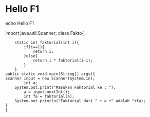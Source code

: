 # Hello F1
echo Hello F1

import java.util.Scanner;
	class Fakto{
	
		static int faktorial(int i){
			if(i==1){
				return i;
			}else{
				return i * faktorial(i-1);
			}	
		}
	public static void main(String[] args){
	Scanner input = new Scanner(System.in);
			int a;
		System.out.print("Masukan Faktorial ke : ");
			a = input.nextInt();
			int fa = faktorial(a);
		System.out.println("Faktorial dari " + a +" adalah "+fa);
	}
	} 
	
